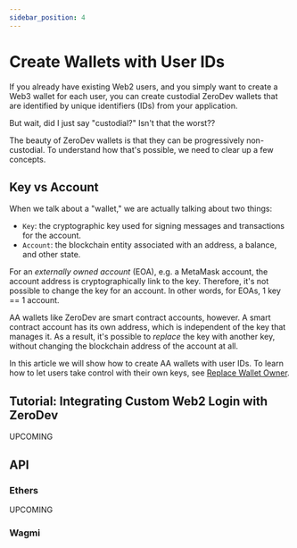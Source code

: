 ```yaml
---
sidebar_position: 4
---
```


# Create Wallets with User IDs

If you already have existing Web2 users, and you simply want to create a Web3 wallet for each user, you can create custodial ZeroDev wallets that are identified by unique identifiers (IDs) from your application. 

But wait, did I just say "custodial?" Isn't that the worst??

The beauty of ZeroDev wallets is that they can be progressively non-custodial.  To understand how that's possible, we need to clear up a few concepts.

## Key vs Account

When we talk about a "wallet," we are actually talking about two things:

- `Key`: the cryptographic key used for signing messages and transactions for the account.
- `Account`: the blockchain entity associated with an address, a balance, and other state.

For an *externally owned account* (EOA), e.g. a MetaMask account, the account address is cryptographically link to the key.  Therefore, it's not possible to change the key for an account.  In other words, for EOAs, 1 key == 1 account.

AA wallets like ZeroDev are smart contract accounts, however.  A smart contract account has its own address, which is independent of the key that manages it.  As a result, it's possible to *replace* the key with another key, without changing the blockchain address of the account at all.

In this article we will show how to create AA wallets with user IDs.  To learn how to let users take control with their own keys, see [Replace Wallet Owner](/use-wallets/replace-wallet-owner).

## Tutorial: Integrating Custom Web2 Login with ZeroDev

UPCOMING

## API

### Ethers

UPCOMING

### Wagmi